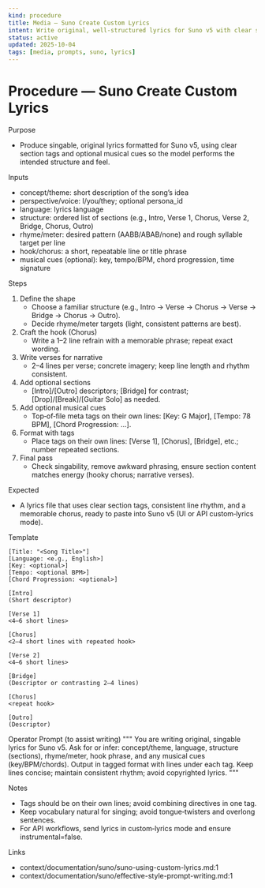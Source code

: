 ```yaml
---
kind: procedure
title: Media — Suno Create Custom Lyrics
intent: Write original, well-structured lyrics for Suno v5 with clear section tags
status: active
updated: 2025-10-04
tags: [media, prompts, suno, lyrics]
---
```


# Procedure — Suno Create Custom Lyrics

Purpose
- Produce singable, original lyrics formatted for Suno v5, using clear section tags and optional musical cues so the model performs the intended structure and feel.

Inputs
- concept/theme: short description of the song’s idea
- perspective/voice: I/you/they; optional persona_id
- language: lyrics language
- structure: ordered list of sections (e.g., Intro, Verse 1, Chorus, Verse 2, Bridge, Chorus, Outro)
- rhyme/meter: desired pattern (AABB/ABAB/none) and rough syllable target per line
- hook/chorus: a short, repeatable line or title phrase
- musical cues (optional): key, tempo/BPM, chord progression, time signature

Steps
1) Define the shape
   - Choose a familiar structure (e.g., Intro → Verse → Chorus → Verse → Bridge → Chorus → Outro).
   - Decide rhyme/meter targets (light, consistent patterns are best).
2) Craft the hook (Chorus)
   - Write a 1–2 line refrain with a memorable phrase; repeat exact wording.
3) Write verses for narrative
   - 2–4 lines per verse; concrete imagery; keep line length and rhythm consistent.
4) Add optional sections
   - [Intro]/[Outro] descriptors; [Bridge] for contrast; [Drop]/[Break]/[Guitar Solo] as needed.
5) Add optional musical cues
   - Top‑of‑file meta tags on their own lines: [Key: G Major], [Tempo: 78 BPM], [Chord Progression: …].
6) Format with tags
   - Place tags on their own lines: [Verse 1], [Chorus], [Bridge], etc.; number repeated sections.
7) Final pass
   - Check singability, remove awkward phrasing, ensure section content matches energy (hooky chorus; narrative verses).

Expected
- A lyrics file that uses clear section tags, consistent line rhythm, and a memorable chorus, ready to paste into Suno v5 (UI or API custom‑lyrics mode).

Template
```
[Title: "<Song Title>"]
[Language: <e.g., English>]
[Key: <optional>]
[Tempo: <optional BPM>]
[Chord Progression: <optional>]

[Intro]
(Short descriptor)

[Verse 1]
<4–6 short lines>

[Chorus]
<2–4 short lines with repeated hook>

[Verse 2]
<4–6 short lines>

[Bridge]
(Descriptor or contrasting 2–4 lines)

[Chorus]
<repeat hook>

[Outro]
(Descriptor)
```

Operator Prompt (to assist writing)
"""
You are writing original, singable lyrics for Suno v5.
Ask for or infer: concept/theme, language, structure (sections), rhyme/meter, hook phrase, and any musical cues (key/BPM/chords).
Output in tagged format with lines under each tag. Keep lines concise; maintain consistent rhythm; avoid copyrighted lyrics.
"""

Notes
- Tags should be on their own lines; avoid combining directives in one tag.
- Keep vocabulary natural for singing; avoid tongue‑twisters and overlong sentences.
- For API workflows, send lyrics in custom‑lyrics mode and ensure instrumental=false.

Links
- context/documentation/suno/suno-using-custom-lyrics.md:1
- context/documentation/suno/effective-style-prompt-writing.md:1


